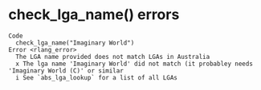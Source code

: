 # check_lga_name() errors

    Code
      check_lga_name("Imaginary World")
    Error <rlang_error>
      The LGA name provided does not match LGAs in Australia
      x The lga name 'Imaginary World' did not match (it probabley needs 'Imaginary World (C)' or similar
      i See `abs_lga_lookup` for a list of all LGAs

